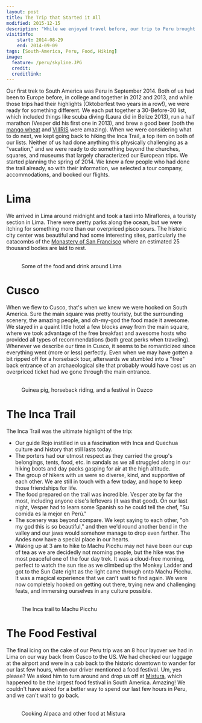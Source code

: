 ```yaml
---
layout: post
title: The Trip that Started it All
modified: 2015-12-15
description: "While we enjoyed travel before, our trip to Peru brought us to a new level."
visitinfo:
    start: 2014-08-29
    end: 2014-09-09
tags: [South-America, Peru, Food, Hiking]
image:
  feature: /peru/skyline.JPG
  credit:
  creditlink:
---
```


Our first trek to South America was Peru in September 2014. Both of us had been to Europe before, in college and together in 2012 and 2013, and while those trips had their highlights (Oktoberfest two years in a row!), we were ready for something different. We each put together a 30-Before-30 list, which included things like scuba diving (Laura did in Belize 2013), run a half marathon (Vesper did his first one in 2013), and brew a good beer (both the [mango wheat](http://www.brewersfriend.com/homebrew/recipe/view/144431/madtown-mango) and [VIIIRIS](http://www.brewersfriend.com/homebrew/recipe/view/178659/viiiris) were amazing). When we were considering what to do next, we kept going back to hiking the Inca Trail, a top item on both of our lists. Neither of us had done anything this physically challenging as a "vacation," and we were ready to do something beyond the churches, squares, and museums that largely characterized our European trips.
We started planning the spring of 2014. We knew a few people who had done the trail already, so with their information, we selected a tour company, accommodations, and booked our flights.

# Lima
We arrived in Lima around midnight and took a taxi into Miraflores, a touristy section in Lima. There were pretty parks along the ocean, but we were itching for something more than our overpriced pisco sours. The historic city center was beautiful and had some interesting sites, particularly the catacombs of the [Monastery of San Francisco](https://en.wikipedia.org/wiki/Monastery_of_San_Francisco,_Lima) where an estimated 25 thousand bodies are laid to rest.

<figure class="third">
    <a href="/images/peru/food-in-lima.JPG"><img src="/images/peru/food-in-lima.JPG" alt=""></a>
    <a href="/images/peru/goat-head.JPG"><img src="/images/peru/goat-head.JPG" alt=""></a>
    <a href="/images/peru/pisco-sour.JPG"><img src="/images/peru/pisco-sour.JPG" alt=""></a>
    <figcaption>Some of the food and drink around Lima</figcaption>
</figure>

# Cusco
When we flew to Cusco, that's when we knew we were hooked on South America. Sure the main square was pretty touristy, but the surrounding scenery, the amazing people, and oh-my-god the food made it awesome. We stayed in a quaint little hotel a few blocks away from the main square, where we took advantage of the free breakfast and awesome hosts who provided all types of recommendations (both great perks when traveling). Whenever we describe our time in Cusco, it seems to be romanticized since everything went (more or less) perfectly. Even when we may have gotten a bit ripped off for a horseback tour, afterwards we stumbled into a "free" back entrance of an archaeological site that probably would have cost us an overpriced ticket had we gone through the main entrance.
<figure class="half">
    <a href="/images/peru/cuzco-overlook.JPG"><img src="/images/peru/cuzco-overlook.JPG" alt=""></a>
    <a href="/images/peru/guinea-pig.JPG"><img src="/images/peru/guinea-pig.JPG" alt=""></a>
    <a href="/images/peru/horseback.JPG"><img src="/images/peru/horseback.JPG" alt=""></a>
    <a href="/images/peru/festival.JPG"><img src="/images/peru/festival.JPG" alt=""></a>
    <figcaption>Guinea pig, horseback riding, and a festival in Cuzco</figcaption>
</figure>

# The Inca Trail
The Inca Trail was the ultimate highlight of the trip:

* Our guide Rojo instilled in us a fascination with Inca and Quechua culture and history that still lasts today.
* The porters had our utmost respect as they carried the group's belongings, tents, food, etc. in sandals as we all struggled along in our hiking boots and day packs gasping for air at the high altitude.
* The group of hikers with us were so diverse, kind, and supportive of each other. We are still in touch with a few today, and hope to keep those friendships for life.
* The food prepared on the trail was incredible. Vesper ate by far the most, including anyone else's leftovers (it was that good). On our last night, Vesper had to learn some Spanish so he could tell the chef, "Su comida es la mejor en Perú."
* The scenery was beyond compare. We kept saying to each other, "oh my god this is so beautiful," and then we'd round another bend in the valley and our jaws would somehow manage to drop even farther. The Andes now have a special place in our hearts. 
* Waking up at 3 am to hike to Machu Picchu may not have been our cup of tea as we are decidedly not morning people, but the hike was the most peaceful one of the four day trek. It was a cloud-free morning, perfect to watch the sun rise as we climbed up the Monkey Ladder and got to the Sun Gate right as the light came through onto Machu Picchu. It was a magical experience that we can't wait to find again. We were now completely hooked on getting out there, trying new and challenging feats, and immersing ourselves in any culture possible.

<figure class="half">
    <a href="/images/peru/start-of-inca-trail.JPG"><img src="/images/peru/start-of-inca-trail.JPG" alt=""></a>
    <a href="/images/peru/stairs.JPG"><img src="/images/peru/stairs.JPG" alt=""></a>
    <a href="/images/peru/trees.JPG"><img src="/images/peru/trees.JPG" alt=""></a>
    <a href="/images/peru/campsite.JPG"><img src="/images/peru/campsite.JPG" alt=""></a>
    <a href="/images/peru/DSCF0916.JPG"><img src="/images/peru/DSCF0916.JPG" alt=""></a>
    <a href="/images/peru/machu-picchu.JPG"><img src="/images/peru/machu-picchu.JPG" alt=""></a>
    <figcaption>The Inca trail to Machu Picchu</figcaption>
</figure>

# The Food Festival
The final icing on the cake of our Peru trip was an 8 hour layover we had in Lima on our way back from Cusco to the US. We had checked our luggage at the airport and were in a cab back to the historic downtown to wander for our last few hours, when our driver mentioned a food festival. Um, yes please? We asked him to turn around and drop us off at [Mistura](http://mistura.pe/), which happened to be the largest food festival in South America. Amazing! We couldn't have asked for a better way to spend our last few hours in Peru, and we can't wait to go back.
<figure class="half">
    <a href="/images/peru/cooking-alpaca.JPG"><img src="/images/peru/cooking-alpaca.JPG" alt=""></a>
    <a href="/images/peru/fair-food.JPG"><img src="/images/peru/fair-food.JPG" alt=""></a>
    <figcaption>Cooking Alpaca and other food at Mistura</figcaption>
</figure>